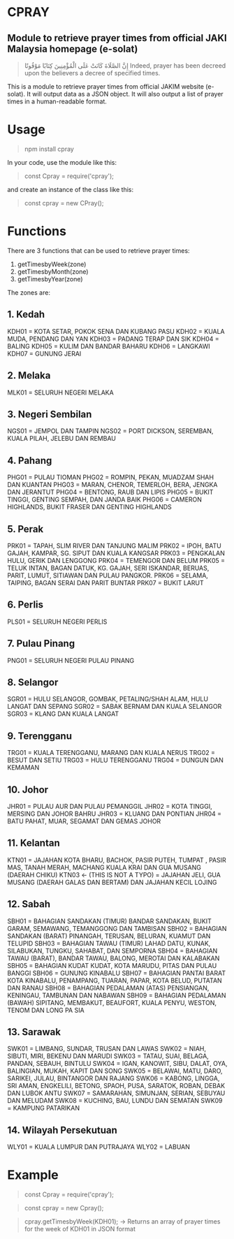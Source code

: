# CPRAY
## Module to retrieve prayer times from official JAKI Malaysia homepage (e-solat)

> إِنَّ الصَّلَاةَ كَانَتْ عَلَى الْمُؤْمِنِينَ كِتَابًا مَوْقُوتًا
Indeed, prayer has been decreed upon the believers a decree of specified times.

This is a module to retrieve prayer times from official JAKIM website (e-solat). It will output data as a JSON object. It will also output a list of prayer times in a human-readable format.

# **Usage**

> npm install cpray

In your code, use the module like this:

> const Cpray = require('cpray');

and create an instance of the class like this:

> const cpray = new CPray();


# **Functions**

There are 3 functions that can be used to retrieve prayer times:
1. getTimesbyWeek(zone)
2. getTimesbyMonth(zone)
3. getTimesbyYear(zone)

The zones are:

## 1. Kedah
KDH01 = KOTA SETAR, POKOK SENA DAN KUBANG PASU 
KDH02 = KUALA MUDA, PENDANG DAN YAN
KDH03 = PADANG TERAP DAN SIK
KDH04 = BALING
KDH05 = KULIM DAN BANDAR BAHARU
KDH06 = LANGKAWI
KDH07 = GUNUNG JERAI

## 2. Melaka
MLK01 = SELURUH NEGERI MELAKA

## 3. Negeri Sembilan
NGS01 = JEMPOL DAN TAMPIN
NGS02 = PORT DICKSON, SEREMBAN, KUALA PILAH, JELEBU DAN REMBAU

## 4. Pahang
PHG01 = PULAU TIOMAN
PHG02 = ROMPIN, PEKAN, MUADZAM SHAH DAN KUANTAN
PHG03 = MARAN, CHENOR, TEMERLOH, BERA, JENGKA DAN JERANTUT
PHG04 = BENTONG, RAUB DAN LIPIS
PHG05 = BUKIT TINGGI, GENTING SEMPAH, DAN JANDA BAIK
PHG06 = CAMERON HIGHLANDS, BUKIT FRASER DAN GENTING HIGHLANDS

## 5. Perak
PRK01 = TAPAH, SLIM RIVER DAN TANJUNG MALIM
PRK02 = IPOH, BATU GAJAH, KAMPAR, SG. SIPUT DAN KUALA KANGSAR
PRK03 = PENGKALAN HULU, GERIK DAN LENGGONG
PRK04 = TEMENGOR DAN BELUM
PRK05 = TELUK INTAN, BAGAN DATUK, KG. GAJAH, SERI ISKANDAR, BERUAS, PARIT, LUMUT, SITIAWAN DAN PULAU PANGKOR.
PRK06 = SELAMA, TAIPING, BAGAN SERAI DAN PARIT BUNTAR
PRK07 = BUKIT LARUT

## 6. Perlis
PLS01 = SELURUH NEGERI PERLIS

## 7. Pulau Pinang
PNG01 = SELURUH NEGERI PULAU PINANG

## 8. Selangor
SGR01 = HULU SELANGOR, GOMBAK, PETALING/SHAH ALAM, HULU LANGAT DAN SEPANG
SGR02 = SABAK BERNAM DAN KUALA SELANGOR
SGR03 = KLANG DAN KUALA LANGAT 

## 9. Terengganu
TRG01 = KUALA TERENGGANU, MARANG DAN KUALA NERUS
TRG02 = BESUT DAN SETIU
TRG03 = HULU TERENGGANU
TRG04 = DUNGUN DAN KEMAMAN

## 10. Johor
JHR01 = PULAU AUR DAN PULAU PEMANGGIL
JHR02 = KOTA TINGGI, MERSING DAN JOHOR BAHRU
JHR03 = KLUANG DAN PONTIAN
JHR04 = BATU PAHAT, MUAR, SEGAMAT DAN GEMAS JOHOR

## 11. Kelantan
KTN01 = JAJAHAN KOTA BHARU, BACHOK, PASIR PUTEH, TUMPAT , PASIR MAS, TANAH MERAH, MACHANG KUALA KRAI DAN GUA MUSANG (DAERAH CHIKU)
KTN03 <- (THIS IS NOT A TYPO) = JAJAHAN JELI, GUA MUSANG (DAERAH GALAS DAN BERTAM) DAN JAJAHAN KECIL LOJING

## 12. Sabah
SBH01 = BAHAGIAN SANDAKAN (TIMUR) BANDAR SANDAKAN, BUKIT GARAM, SEMAWANG, TEMANGGONG DAN TAMBISAN
SBH02 = BAHAGIAN SANDAKAN (BARAT) PINANGAH, TERUSAN, BELURAN, KUAMUT DAN TELUPID
SBH03 = BAHAGIAN TAWAU (TIMUR) LAHAD DATU, KUNAK, SILABUKAN, TUNGKU, SAHABAT, DAN SEMPORNA
SBH04 = BAHAGIAN TAWAU (BARAT), BANDAR TAWAU, BALONG, MEROTAI DAN KALABAKAN
SBH05 = BAHAGIAN KUDAT KUDAT, KOTA MARUDU, PITAS DAN PULAU BANGGI
SBH06 = GUNUNG KINABALU
SBH07 = BAHAGIAN PANTAI BARAT KOTA KINABALU, PENAMPANG, TUARAN, PAPAR, KOTA BELUD, PUTATAN DAN RANAU
SBH08 = BAHAGIAN PEDALAMAN (ATAS) PENSIANGAN, KENINGAU, TAMBUNAN DAN NABAWAN
SBH09 = BAHAGIAN PEDALAMAN (BAWAH) SIPITANG, MEMBAKUT, BEAUFORT, KUALA PENYU, WESTON, TENOM DAN LONG PA SIA

## 13. Sarawak
SWK01 = LIMBANG, SUNDAR, TRUSAN DAN LAWAS
SWK02 = NIAH, SIBUTI, MIRI, BEKENU DAN MARUDI
SWK03 = TATAU, SUAI, BELAGA, PANDAN, SEBAUH, BINTULU
SWK04 = IGAN, KANOWIT, SIBU, DALAT, OYA, BALINGIAN, MUKAH, KAPIT DAN SONG
SWK05 = BELAWAI, MATU, DARO, SARIKEI, JULAU, BINTANGOR DAN RAJANG
SWK06 = KABONG, LINGGA, SRI AMAN, ENGKELILI, BETONG, SPAOH, PUSA, SARATOK, ROBAN, DEBAK DAN LUBOK ANTU
SWK07 = SAMARAHAN, SIMUNJAN, SERIAN, SEBUYAU DAN MELUDAM
SWK08 = KUCHING, BAU, LUNDU DAN SEMATAN
SWK09 = KAMPUNG PATARIKAN

## 14. Wilayah Persekutuan
WLY01 = KUALA LUMPUR DAN PUTRAJAYA
WLY02 = LABUAN

# **Example**

> const Cpray = require('cpray');

> const cpray = new Cpray();

> cpray.getTimesbyWeek(KDH01); -> Returns an array of prayer times for the week of KDH01 in JSON format
